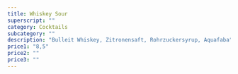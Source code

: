 ```yaml
---
title: Whiskey Sour
superscript: ""
category: Cocktails
subcategory: ""
description: "Bulleit Whiskey, Zitronensaft, Rohrzuckersyrup, Aquafaba"
price1: "8,5"
price2: ""
price3: ""
---
```

